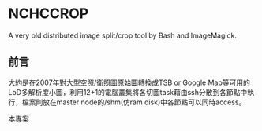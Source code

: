 # NCHCCROP
A very old distributed image split/crop tool by Bash and ImageMagick.

## 前言
大約是在2007年對大型空照/衛照圖原始圖轉換成TSB or Google Map等可用的LoD多解析度小圖，利用12+1的電腦叢集將各切圖task藉由ssh分散到各節點中執行，檔案則放在master node的/shm(仿ram disk)中各節點可以同時access。

本專案
